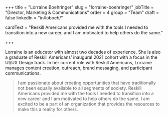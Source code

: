 +++
title = "Lorraine Boehringer"
slug = "lorraine-boehringer"
jobTitle = "Director, Marketing & Communications"
order = 4
group = "Team"
draft = false
linkedIn = "in/loboeh/"




cardText = "Reskill Americans provided me with the tools I needed to transition into a new career, and I am motivated to help others do the same."

+++

Lorraine is an educator with almost two decades of experience. She is also a graduate of Reskill Americans’ inaugural 2021 cohort with a focus in the UI/UX Design track. In her current role with Reskill Americans, Lorraine manages content creation, outreach, brand messaging, and participant communications.

> I am passionate about creating opportunities that have traditionally not been equally available to all segments of society. Reskill Americans provided me with the tools I needed to transition into a new career and I am motivated to help others do the same. I am excited to be a part of an organization that provides the resources to make this a reality for others.
